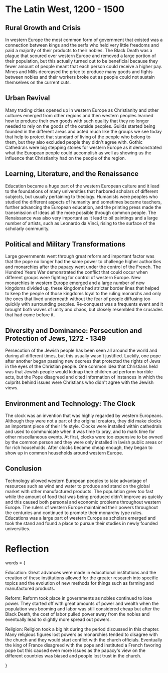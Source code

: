 # The Latin West, 1200 - 1500

## Rural Growth and Crisis

In western Europe the most common form of government that existed was a connection between kings and the serfs who held very little freedoms and paid a majority of their products to their nobles. The Black Death was a plague that scoured over western Europe and removed a large portion of their population, but this actually turned out to be beneficial because they fewer amount of people meant that each person could receive a higher pay. Mines and Mills decreased the price to produce many goods and fights between nobles and their workers broke out as people could not sustain themselves on the current cuts.

## Urban Revival

Many trading cities opened up in western Europe as Christianity and other cultures emerged from other regions and then western peoples learned how to produce their own goods with such quality that they no longer needed to rely on the goods of the outside peoples. Guilds started being founded in the different areas and acted much like the groups we see today that help to protect that standard of living of the people who belong to them, but they also excluded people they didn't agree with. Gothic Cathedrals were big stepping stones for western Europe as it demonstrated what the European people could accomplish as well as showing us the influence that Christianity had on the people of the region.

## Learning, Literature, and the Renaissance

Education became a huge part of the western European culture and it lead to the foundations of many universities that harbored scholars of different subjects, but usually pertaining to theology. Humanists were peoples who studied the different aspects of humanity and sometimes became teachers, further advancing the European education, and the printing press made the transmission of ideas all the more possible through common people. The Renaissance was also very important as it lead to oil paintings and a large number of artists, such as Leonardo da Vinci, rising to the surface of the scholarly community.

## Political and Military Transformations

Large governments went through great reform and important factor was that the pope no longer had the same power to challenge higher authorities and monarchies after the papacy went under the control of the French. The Hundred Years War demonstrated the conflict that could occur when different groups were fighting for control of western Europe. New monarchies in western Europe emerged and a large number of new kingdoms divided up, these kingdoms had stricter border lines that helped to keep the people of those kingdoms loyal to the ruling monarchs and only the ones that lived underneath without the fear of people diffusing too quickly with surrounding peoples. Re-conquest was a frequents event and it brought both waves of unity and chaos, but closely resembled the crusades that had come before it.

## Diversity and Dominance: Persecution and Protection of Jews, 1272 - 1349

Persecution of the Jewish people has been seen all around the world and during all different times, but this usually wasn't justified. Luckily, one pope after another began passing new decrees that protected the rights of Jews in the eyes of the Christian people. One common idea that  Christians held was that Jewish people would kidnap their children ad perform horrible acts, but the Pope disagreed and cited information of instances in which the culprits behind issues were Christians who didn't agree with the Jewish views.

## Environment and Technology: The Clock

The clock was an invention that was highly regarded by western Europeans. Although they were not a part of the original creators, they did make clocks an important piece of their life style. Clocks were installed within cathedrals and used to communicate when it was time to pray, and to mark time for other miscellaneous events. At first, clocks were too expensive to be owned by the common person and they were only installed in lavish public areas or for rich households. After clocks became cheap enough, they began to show up in common households around western Europe.

## Conclusion

Technology allowed western European peoples to take advantage of resources such as wind and water to produce and stand on the global market with other manufactured products. The population grew too fast while the amount of food that was being produced didn't improve as quickly and this caused both personal and economic problems throughout western Europe. The rulers of western Europe maintained their powers throughout the centuries and continued to promote their monarchy type rules. Educations was a large part of western Europe as scholars emerged and took the stand and found a place to pursue their studies in newly founded universities.

# Reflection

words = {

Education: Great advances were made in educational institutions and the creation of these institutions allowed for the greater research into specific topics and the evolution of new methods for things such as farming and manufactured products.

Reform: Reform took place in governments as nobles continued to lose power. They started off with great amounts of power and wealth when the population was booming and labor was still considered cheap but after the Black Death, the cost of labor pulled power away from the nobles and eventually lead to slightly more spread out powers.

Religion: Religion took a big hit during the period discussed in this chapter. Many religious figures lost powers as monarchies tended to disagree with the church and they would start conflict with the church officials. Eventually the king of France disagreed with the pope and instituted a French favoring pope but this caused even more issues as the papacy's view on the different countries was biased and people lost trust in the church. 

}
